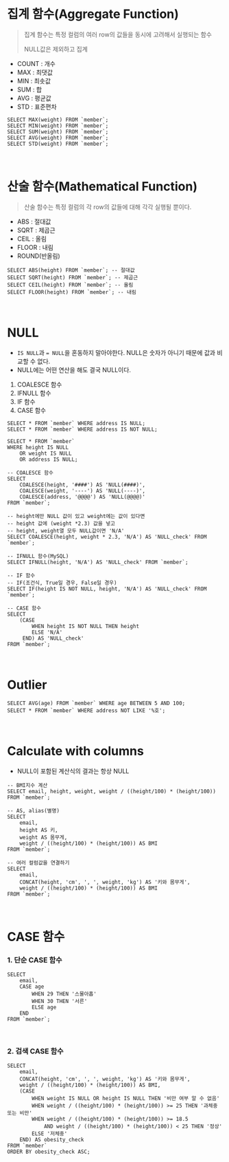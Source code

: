 # 집계 함수(Aggregate Function)

> 집계 함수는 특정 컬럼의 여러 row의 값들을 동시에 고려해서 실행되는 함수
>
> NULL값은 제외하고 집계

- COUNT : 개수
- MAX : 최댓값
- MIN : 최솟값
- SUM : 합
- AVG : 평균값
- STD : 표준편차

```mysql
SELECT MAX(weight) FROM `member`;
SELECT MIN(weight) FROM `member`;
SELECT SUM(weight) FROM `member`;
SELECT AVG(weight) FROM `member`;
SELECT STD(weight) FROM `member`;
```

<br/>

# 산술 함수(Mathematical Function)

> 산술 함수는 특정 컬럼의 각 row의 값들에 대해 각각 실행될 뿐이다.

- ABS : 절대값
- SQRT : 제곱근
- CEIL : 올림
- FLOOR : 내림
- ROUND(반올림)

```mysql
SELECT ABS(height) FROM `member`; -- 절대값
SELECT SQRT(height) FROM `member`; -- 제곱근
SELECT CEIL(height) FROM `member`; -- 올림
SELECT FLOOR(height) FROM `member`; -- 내림
```

<br/>

# NULL

- `IS NULL`과 `= NULL`을 혼동하지 말아야한다. NULL은 숫자가 아니기 때문에 값과 비교할 수 없다.
- NULL에는 어떤 연산을 해도 결국 NULL이다.

1. COALESCE 함수
2. IFNULL 함수
3. IF 함수
4. CASE 함수

```mysql
SELECT * FROM `member` WHERE address IS NULL;
SELECT * FROM `member` WHERE address IS NOT NULL;

SELECT * FROM `member`
WHERE height IS NULL
	OR weight IS NULL
	OR address IS NULL;

-- COALESCE 함수
SELECT 
	COALESCE(height, '####') AS 'NULL(####)',
	COALESCE(weight, '----') AS 'NULL(----)',
	COALESCE(address, '@@@@') AS 'NULL(@@@@)'
FROM `member`;

-- height에만 NULL 값이 있고 weight에는 값이 있다면 
-- height 값에 (weight *2.3) 값을 넣고 
-- height, weight열 모두 NULL값이면 'N/A'
SELECT COALESCE(height, weight * 2.3, 'N/A') AS 'NULL_check' FROM `member`;

-- IFNULL 함수(MySQL)
SELECT IFNULL(height, 'N/A') AS 'NULL_check' FROM `member`;

-- IF 함수
-- IF(조건식, True일 경우, False일 경우)
SELECT IF(height IS NOT NULL, height, 'N/A') AS 'NULL_check' FROM `member`;

-- CASE 함수
SELECT
	(CASE
     	WHEN height IS NOT NULL THEN height
     	ELSE 'N/A'
     END) AS 'NULL_check'
FROM `member`;
```

<br/>

# Outlier

```mysql
SELECT AVG(age) FROM `member` WHERE age BETWEEN 5 AND 100;
SELECT * FROM `member` WHERE address NOT LIKE '%호';
```

<br/>

# Calculate with columns

- NULL이 포함된 계산식의 결과는 항상 NULL

```mysql
-- BMI지수 계산
SELECT email, height, weight, weight / ((height/100) * (height/100)) FROM `member`;

-- AS, alias(별명) 
SELECT 
	email, 
	height AS 키, 
    weight AS 몸무게, 
    weight / ((height/100) * (height/100)) AS BMI
FROM `member`;

-- 여러 컬럼값을 연결하기
SELECT 
	email, 
	CONCAT(height, 'cm', ', ', weight, 'kg') AS '키와 몸무게',
    weight / ((height/100) * (height/100)) AS BMI
FROM `member`;
```

<br/>

# CASE 함수

### 1. 단순 CASE 함수

```mysql
SELECT 
	email,
    CASE age
        WHEN 29 THEN '스물아홉'
        WHEN 30 THEN '서른'
        ELSE age
    END
FROM `member`;
```

<br/>

### 2. 검색 CASE 함수

```mysql
SELECT
	email, 
	CONCAT(height, 'cm', ', ', weight, 'kg') AS '키와 몸무게',
    weight / ((height/100) * (height/100)) AS BMI,
	(CASE
		WHEN weight IS NULL OR height IS NULL THEN '비만 여부 알 수 없음'
		WHEN weight / ((height/100) * (height/100)) >= 25 THEN '과체중 또는 비만'
		WHEN weight / ((height/100) * (height/100)) >= 18.5
			AND weight / ((height/100) * (height/100)) < 25 THEN '정상'
		ELSE '저체중'
	END) AS obesity_check
FROM `member`
ORDER BY obesity_check ASC;
```

